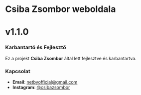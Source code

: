 # Csiba Zsombor weboldala
# v1.1.0

### Karbantartó és Fejlesztő
Ez a projekt **Csiba Zsombor** által lett fejlesztve és karbantartva.

### Kapcsolat
- **Email**: netbyofficial@gmail.com
- **Instagram**: [@csibazsombor](https://www.instagram.com/csibazsombor)
